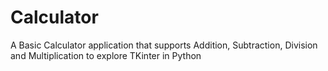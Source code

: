# Calculator

A Basic Calculator application that supports Addition, Subtraction, Division and Multiplication to explore TKinter in Python
